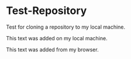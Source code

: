 # Test-Repository
Test for cloning a repository to my local machine.

This text was added on my local machine.

This text was added from my browser.
